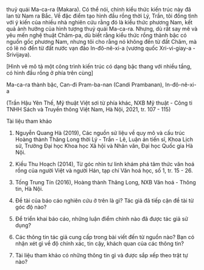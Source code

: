 thuỷ quái Ma-ca-ra (Makara). Có thể nói, chính kiểu thức kiến trúc này đã lan từ Nam ra Bắc. Về đặc điểm tạo hình đầu rồng thời Lý, Trần, tôi đồng tình với ý kiến của nhiều nhà nghiên cứu rằng đó là kiểu thức phương Nam, kết quả ảnh hưởng của hình tượng thuỷ quái Ma-ca-ra. Nhưng, dù rất say mê và yêu mến nghệ thuật Chăm-pa, dù biết rằng kiểu thức rồng thành bậc có nguồn gốc phương Nam, nhưng tôi cho rằng nó không đến từ đất Chăm, mà có lẽ nó đến từ đất nước vạn đảo In-đô-nê-xi-a (vương quốc Xri-vi-giay-a - Srivijaya).

[Hình vẽ mô tả một công trình kiến trúc có dạng bậc thang với nhiều tầng, có hình đầu rồng ở phía trên cùng]

Ma-ca-ra thành bậc, Can-đi Pram-ba-nan (Candi Prambanan), In-đô-nê-xi-a

(Trần Hậu Yên Thế, Mỹ thuật Việt sơi từ phía khác, NXB Mỹ thuật - Công ti TNHH Sách và Truyền thông Việt Nam, Hà Nội, 2021, tr. 107 - 115)

Tài liệu tham khảo

1. Nguyễn Quang Hà (2019), Các nguồn sử liệu về quy mô và cấu trúc Hoàng thành Thăng Long thời Lý - Trần - Lê, Luận án tiến sĩ, Khoa Lịch sử, Trường Đại học Khoa học Xã hội và Nhân văn, Đại học Quốc gia Hà Nội.

2. Kiều Thu Hoạch (2014), Từ góc nhìn tư linh khám phá tâm thức văn hoá rồng của người Việt và người Hán, tạp chí Văn hoá học, số 1, tr. 15 - 26.

3. Tống Trung Tín (2016), Hoàng thành Thăng Long, NXB Văn hoá - Thông tin, Hà Nội.

1. Đề tài của báo cáo nghiên cứu ở trên là gì? Tác giả đã tiếp cận đề tài từ góc độ nào?

2. Để triển khai báo cáo, những luận điểm chính nào đã được tác giả sử dụng?

3. Các thông tin tác giả cung cấp trong bài viết đến từ nguồn nào? Bạn có nhận xét gì về độ chính xác, tin cậy, khách quan của các thông tin?

4. Tài liệu tham khảo có những thông tin gì và được sắp xếp theo trật tự nào?